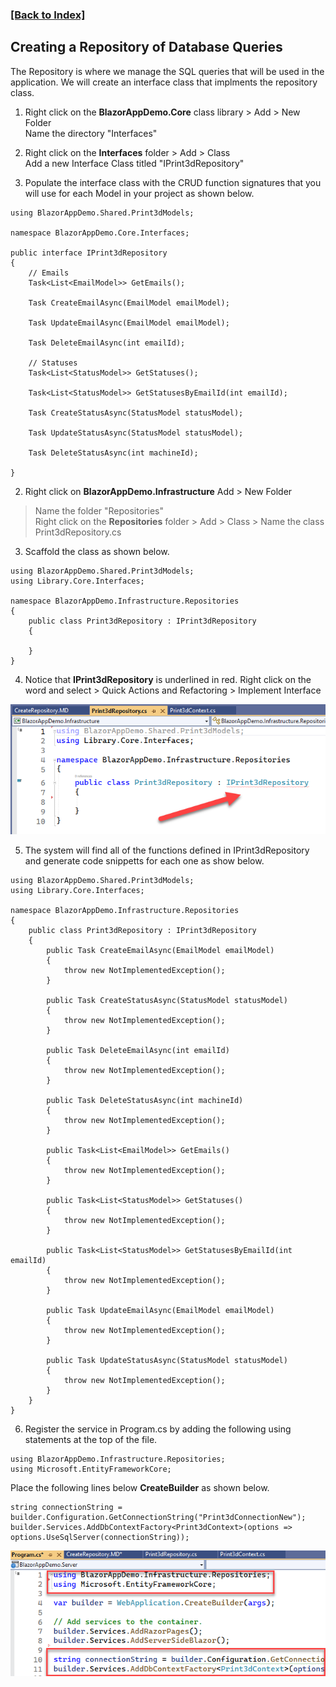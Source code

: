 ### [[Back to Index]](Index.MD)

## Creating a Repository of Database Queries

The Repository is where we manage the SQL queries that will be used in the application. 
We will create an interface class that implments the repository class.

1. Right click on the **BlazorAppDemo.Core** class library > Add > New Folder <br/>
Name the directory "Interfaces"

2. Right click on the **Interfaces** folder > Add > Class<br/>
Add a new Interface Class titled "IPrint3dRepository"

3. Populate the interface class with the CRUD function signatures that you will use for each Model
in your project as shown below.

```
using BlazorAppDemo.Shared.Print3dModels;

namespace BlazorAppDemo.Core.Interfaces;

public interface IPrint3dRepository
{
    // Emails
    Task<List<EmailModel>> GetEmails();

    Task CreateEmailAsync(EmailModel emailModel);

    Task UpdateEmailAsync(EmailModel emailModel);

    Task DeleteEmailAsync(int emailId);

    // Statuses
    Task<List<StatusModel>> GetStatuses();

    Task<List<StatusModel>> GetStatusesByEmailId(int emailId);

    Task CreateStatusAsync(StatusModel statusModel);

    Task UpdateStatusAsync(StatusModel statusModel);

    Task DeleteStatusAsync(int machineId);

}
```
2. Right click on **BlazorAppDemo.Infrastructure** Add > New Folder 
> Name the folder "Repositories" <br/>
Right click on the **Repositories** folder > Add > Class > Name the
class Print3dRepository.cs

3. Scaffold the class as shown below.

```
using BlazorAppDemo.Shared.Print3dModels;
using Library.Core.Interfaces;

namespace BlazorAppDemo.Infrastructure.Repositories
{
    public class Print3dRepository : IPrint3dRepository
    {
       
    }
}
```

4. Notice that **IPrint3dRepository** is underlined in red. Right click
on the word and select > Quick Actions and Refactoring > Implement Interface

![Create Project](img/Repository/01RepositoryScaffold.png)

5. The system will find all of the functions defined in IPrint3dRepository
and generate code snippetts for each one as show below.

```
using BlazorAppDemo.Shared.Print3dModels;
using Library.Core.Interfaces;

namespace BlazorAppDemo.Infrastructure.Repositories
{
    public class Print3dRepository : IPrint3dRepository
    {
        public Task CreateEmailAsync(EmailModel emailModel)
        {
            throw new NotImplementedException();
        }

        public Task CreateStatusAsync(StatusModel statusModel)
        {
            throw new NotImplementedException();
        }

        public Task DeleteEmailAsync(int emailId)
        {
            throw new NotImplementedException();
        }

        public Task DeleteStatusAsync(int machineId)
        {
            throw new NotImplementedException();
        }

        public Task<List<EmailModel>> GetEmails()
        {
            throw new NotImplementedException();
        }

        public Task<List<StatusModel>> GetStatuses()
        {
            throw new NotImplementedException();
        }

        public Task<List<StatusModel>> GetStatusesByEmailId(int emailId)
        {
            throw new NotImplementedException();
        }

        public Task UpdateEmailAsync(EmailModel emailModel)
        {
            throw new NotImplementedException();
        }

        public Task UpdateStatusAsync(StatusModel statusModel)
        {
            throw new NotImplementedException();
        }
    }
}
```

6. Register the service in Program.cs by adding the following using
statements at the top of the file.
```
using BlazorAppDemo.Infrastructure.Repositories;
using Microsoft.EntityFrameworkCore;
```
Place the following lines below **CreateBuilder** as shown below. <br/>

```
string connectionString = builder.Configuration.GetConnectionString("Print3dConnectionNew");
builder.Services.AddDbContextFactory<Print3dContext>(options => options.UseSqlServer(connectionString));
```
![Create Project](img/Repository/02RegisterServiceInProgramCS.png)








